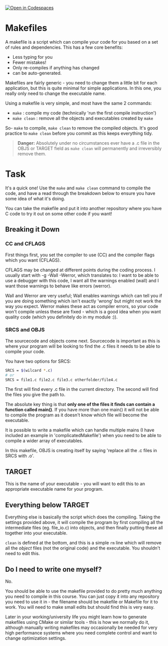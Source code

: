 [![Open in Codespaces](https://classroom.github.com/assets/launch-codespace-7f7980b617ed060a017424585567c406b6ee15c891e84e1186181d67ecf80aa0.svg)](https://classroom.github.com/open-in-codespaces?assignment_repo_id=13715687)
# Makefiles

A makefile is a script which can compile your code for you based on a set of rules and dependencies. This has a few core benefits:
- Less typing for you
- Fewer mistakes!
- Only re-compiles if anything has changed
- can be auto-generated.

Makefiles are fairly generic - you need to change them a little bit for each application, but this is quite minimal for simple applications. In this one, you really only need to change the executable name.

Using a makefile is very simple, and most have the same 2 commands:
- `make`       : compile my code (technically 'run the first compile instruction')
- `make clean` : remove all the objects and executables created by `make`

So- `make` to compile, `make clean` to remove the compiled objects. It's good practice to `make clean` before you commit as this keeps everything tidy.

> **Danger:**
> Absolutely under no circumstances ever have a .c file in the OBJS or TARGET field as `make clean` will permanently and irreversibly remove them.

# Task

It's a quick one! Use the `make` and `make clean` command to compile the code, and have a read through the breakdown below to ensure you have some idea of what it's doing.

You can take the makefile and put it into another repository where you have C code to try it out on some other code if you want!

## Breaking it Down

### CC and CFLAGS

First things first, you set the compiler to use (CC) and the compiler flags which you want (CFLAGS).

CFLAGS may be changed at different points during the coding process. I usually start with -g -Wall -Werror, which translates to: I want to be able to use a debugger with this code, I want all the warnings enabled (wall) and I want those warnings to behave like errors (werror).

Wall and Werror are very useful; Wall enables warnings which can tell you if you are doing something which isn't exactly 'wrong' but might not work the way you expect. Werror makes these act as compiler errors, so your code won't compile unless these are fixed - which is a good idea when you want quality code (which you definitely do in my module :)).

### SRCS and OBJS

The sourcecode and objects come next. Sourcecode is important as this is where your program will be looking to find the .c files it needs to be able to compile your code.

You have two options for SRCS:
```bash
SRCS = $(wilcard *.c)
# or
SRCS = file1.c file2.c file3.c otherfolder/file4.c
```
The first will find every .c file in the current directory. The second will find the files you give the path to.

The absolute key thing is that **only one of the files it finds can contain a function called main()**. If you have more than one main() it will not be able to compile the program as it doesn't know which file will become the executable.

It is possible to write a makefile which can handle multiple mains (I have included an example in 'complicatedMakefile') when you need to be able to compile a wider array of executables.

In this makefile, OBJS is creating itself by saying 'replace all the .c files in SRCS with .o'.

## TARGET

This is the name of your executable - you will want to edit this to an appropriate executable name for your program.

## Everything below TARGET

Everything else is basically the script which does the compiling. Taking the settings provided above, it will compile the program by first compiling all the intermediate files (eg. file_io.c) into objects, and then finally putting these all together into your executable.

`clean` is defined at the bottom, and this is a simple `rm` line which will remove all the *object* files (not the original code) and the executable. You shouldn't need to edit this.

## Do I need to write one myself?

No.

You should be able to use the makefile provided to do pretty much anything you need to compile in this course. You can just copy it into any repository you need to use it in - the filename should be makefile or Makefile for it to work. You will need to make small edits but should find this is very easy.

Later in your working/university life you might learn how to generate makefiles using CMake or similar tools - this is how we normally do it, although manually writing makefiles may occasionally be needed for very high performance systems where you need complete control and want to change optimization settings.